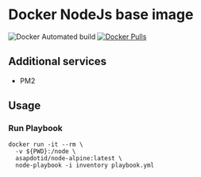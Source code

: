 # Docker NodeJs base image

![Docker Automated build](https://img.shields.io/docker/automated/asapdotid/node-alpine) [![Docker Pulls](https://img.shields.io/docker/pulls/asapdotid/node-alpine.svg)](https://hub.docker.com/r/asapdotid/node-alpine/)

## Additional services

-   PM2

## Usage

### Run Playbook

```
docker run -it --rm \
  -v ${PWD}:/node \
  asapdotid/node-alpine:latest \
  node-playbook -i inventory playbook.yml
```
